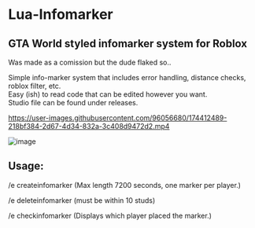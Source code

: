 # Lua-Infomarker
## GTA World styled infomarker system for Roblox
Was made as a comission but the dude flaked so..

Simple info-marker system that includes error handling, distance checks, roblox filter, etc.  
Easy (ish) to read code that can be edited however you want.  
Studio file can be found under releases.  

https://user-images.githubusercontent.com/96056680/174412489-218bf384-2d67-4d34-832a-3c408d9472d2.mp4

![image](https://user-images.githubusercontent.com/96056680/174412593-626bb843-e5c5-4bac-84d9-a0b10a69e3f6.png)


## Usage:

/e createinfomarker <length> <text> (Max length 7200 seconds, one marker per player.)

/e deleteinfomarker (must be within 10 studs)

/e checkinfomarker (Displays which player placed the marker.)



